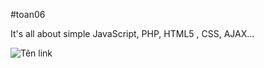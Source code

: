 #toan06

It's all about simple JavaScript, PHP, HTML5 , CSS, AJAX...


![Tên link](https://google.com)
